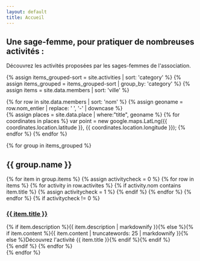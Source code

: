 ```yaml
---
layout: default
title: Accueil
---
```


## Une sage-femme, pour pratiquer de nombreuses activités : ##

Découvrez les activités proposées par les sages-femmes de l'association.

{% assign items_grouped-sort = site.activities | sort: 'category' %}
{% assign items_grouped = items_grouped-sort | group_by: 'category' %}
{% assign items = site.data.members | sort: 'ville' %}

{% for row in site.data.members | sort: 'nom' %} 
{% assign geoname = row.nom_entier | replace: ' ', '-' | downcase %}    
{% assign places = site.data.place | where:"title", geoname %} 
{% for coordinates in places %}
var point = new google.maps.LatLng({{ coordinates.location.latitude }}, {{ coordinates.location.longitude }});
{% endfor %}
{% endfor %}

{% for group in items_grouped %}

<h2 class="activity-{{ group.name | slugify }}">{{ group.name }}</h2>
<div class="activity-list">
  {% for item in group.items %}
  {% assign activitycheck = 0 %}
  {% for row in items %}
  {% for activity in row.activites %}
  {% if activity.nom contains item.title %}
    {% assign activitycheck = 1 %}
  {% endif %}
  {% endfor %}
  {% endfor %}
  {% if activitycheck != 0 %}
  <div class="activity-list__box">  
    <h3 class="h5"><a href="{{ item.url }}">{{ item.title }}</a></h3>
    {% if item.description %}{{ item.description | markdownify }}{% else %}{% if item.content %}{{ item.content | truncatewords: 25 | markdownify }}{% else %}Découvrez l'activité {{ item.title }}{% endif %}{% endif %}
  </div>
  {% endif %}
  {% endfor %} 
</div>
{% endfor %}
